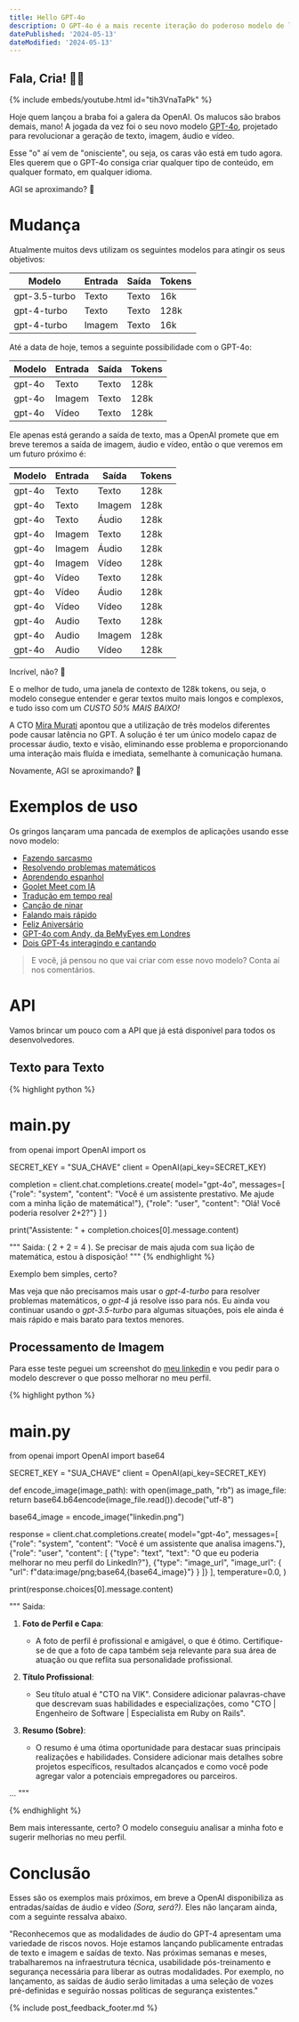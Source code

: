 ```yaml
---
title: Hello GPT-4o
description: O GPT-4o é a mais recente iteração do poderoso modelo de linguagem da OpenAI, projetado para revolucionar a geração de texto, imagem, áudio e vídeo.
datePublished: '2024-05-13'
dateModified: '2024-05-13'
---
```


## Fala, Cria! 👊🏽

{% include embeds/youtube.html id="tih3VnaTaPk" %}

Hoje quem lançou a braba foi a galera da OpenAI. Os malucos são brabos demais, mano! A jogada da vez foi o seu novo modelo [GPT-4o](https://openai.com/index/hello-gpt-4o/), projetado para revolucionar a geração de texto, imagem, áudio e vídeo.

Esse "o" aí vem de "onisciente", ou seja, os caras vão está em tudo agora. Eles querem que o GPT-4o consiga criar qualquer tipo de conteúdo, em qualquer formato, em qualquer idioma.

AGI se aproximando? 🤔

# Mudança

Atualmente muitos devs utilizam os seguintes modelos para atingir os seus objetivos:

| Modelo        | Entrada | Saída | Tokens |
| ------------- | ------- | ----- | ------ |
| gpt-3.5-turbo | Texto   | Texto | 16k    |
| gpt-4-turbo   | Texto   | Texto | 128k   |
| gpt-4-turbo   | Imagem  | Texto | 16k    |

Até a data de hoje, temos a seguinte possibilidade com o GPT-4o:

| Modelo | Entrada | Saída | Tokens |
| ------ | ------- | ----- | ------ |
| gpt-4o | Texto   | Texto | 128k   |
| gpt-4o | Imagem  | Texto | 128k   |
| gpt-4o | Vídeo   | Texto | 128k   |

Ele apenas está gerando a saída de texto, mas a OpenAI promete que em breve teremos a saída de imagem, áudio e vídeo, então o que veremos em um futuro próximo é:

| Modelo | Entrada | Saída  | Tokens |
| ------ | ------- | ------ | ------ |
| gpt-4o | Texto   | Texto  | 128k   |
| gpt-4o | Texto   | Imagem | 128k   |
| gpt-4o | Texto   | Áudio  | 128k   |
| gpt-4o | Imagem  | Texto  | 128k   |
| gpt-4o | Imagem  | Áudio  | 128k   |
| gpt-4o | Imagem  | Vídeo  | 128k   |
| gpt-4o | Vídeo   | Texto  | 128k   |
| gpt-4o | Vídeo   | Áudio  | 128k   |
| gpt-4o | Vídeo   | Vídeo  | 128k   |
| gpt-4o | Audio   | Texto  | 128k   |
| gpt-4o | Audio   | Imagem | 128k   |
| gpt-4o | Audio   | Vídeo  | 128k   |

Incrível, não? 🤯

E o melhor de tudo, uma janela de contexto de 128k tokens, ou seja, o modelo consegue entender e gerar textos muito mais longos e complexos, e tudo isso com um _CUSTO 50% MAIS BAIXO!_

A CTO [Mira Murati](https://twitter.com/miramurati) apontou que a utilização de três modelos diferentes pode causar latência no GPT. A solução é ter um único modelo capaz de processar áudio, texto e visão, eliminando esse problema e proporcionando uma interação mais fluída e imediata, semelhante à comunicação humana.

Novamente, AGI se aproximando? 🤔

# Exemplos de uso

Os gringos lançaram uma pancada de exemplos de aplicações usando esse novo modelo:

- [Fazendo sarcasmo](https://vimeo.com/945587393)
- [Resolvendo problemas matemáticos](https://vimeo.com/945587328)
- [Aprendendo espanhol](https://vimeo.com/945587424)
- [Goolet Meet com IA](https://vimeo.com/945587401)
- [Tradução em tempo real](https://vimeo.com/945587808)
- [Canção de ninar](https://vimeo.com/945587944)
- [Falando mais rápido](https://vimeo.com/945587927)
- [Feliz Aniversário](https://vimeo.com/945587911)
- [GPT-4o com Andy, da BeMyEyes em Londres](https://vimeo.com/945587840)
- [Dois GPT-4s interagindo e cantando](https://vimeo.com/945587185)

> E você, já pensou no que vai criar com esse novo modelo? Conta aí nos comentários.

# API

Vamos brincar um pouco com a API que já está disponível para todos os desenvolvedores.

## Texto para Texto

{% highlight python %}

# main.py

from openai import OpenAI
import os

SECRET_KEY = "SUA_CHAVE"
client = OpenAI(api_key=SECRET_KEY)

completion = client.chat.completions.create(
model="gpt-4o",
messages=[
{"role": "system", "content": "Você é um assistente prestativo. Me ajude com a minha lição de matemática!"},
{"role": "user", "content": "Olá! Você poderia resolver 2+2?"}
]
)

print("Assistente: " + completion.choices[0].message.content)

"""
Saida:
( 2 + 2 = 4 ). Se precisar de mais ajuda com sua lição de matemática, estou à disposição!
"""
{% endhighlight %}

Exemplo bem simples, certo?

Mas veja que não precisamos mais usar o _gpt-4-turbo_ para resolver problemas matemáticos, o _gpt-4_ já resolve isso para nós. Eu ainda vou continuar usando o _gpt-3.5-turbo_ para algumas situações, pois ele ainda é mais rápido e mais barato para textos menores.

## Processamento de Imagem

Para esse teste peguei um screenshot do [meu linkedin](https://www.linkedin.com/in/alancriaxyz/) e vou pedir para o modelo descrever o que posso melhorar no meu perfil.

{% highlight python %}

# main.py

from openai import OpenAI
import base64

SECRET_KEY = "SUA_CHAVE"
client = OpenAI(api_key=SECRET_KEY)

def encode_image(image_path):
with open(image_path, "rb") as image_file:
return base64.b64encode(image_file.read()).decode("utf-8")

base64_image = encode_image("linkedin.png")

response = client.chat.completions.create(
model="gpt-4o",
messages=[
{"role": "system", "content": "Você é um assistente que analisa imagens."},
{"role": "user", "content": [
{"type": "text", "text": "O que eu poderia melhorar no meu perfil do LinkedIn?"},
{"type": "image_url", "image_url": {
"url": f"data:image/png;base64,{base64_image}"}
}
]}
],
temperature=0.0,
)

print(response.choices[0].message.content)

"""
Saida:

1. **Foto de Perfil e Capa**:

   - A foto de perfil é profissional e amigável, o que é ótimo. Certifique-se de que a foto de capa também seja relevante para sua área de atuação ou que reflita sua personalidade profissional.

2. **Título Profissional**:

   - Seu título atual é "CTO na VIK". Considere adicionar palavras-chave que descrevam suas habilidades e especializações, como "CTO | Engenheiro de Software | Especialista em Ruby on Rails".

3. **Resumo (Sobre)**:
   - O resumo é uma ótima oportunidade para destacar suas principais realizações e habilidades. Considere adicionar mais detalhes sobre projetos específicos, resultados alcançados e como você pode agregar valor a potenciais empregadores ou parceiros.

...
"""

{% endhighlight %}

Bem mais interessante, certo? O modelo conseguiu analisar a minha foto e sugerir melhorias no meu perfil.

# Conclusão

Esses são os exemplos mais próximos, em breve a OpenAI disponibiliza as entradas/saídas de áudio e vídeo _(Sora, será?)_. Eles não lançaram ainda, com a seguinte ressalva abaixo.

"Reconhecemos que as modalidades de áudio do GPT-4 apresentam uma variedade de riscos novos. Hoje estamos lançando publicamente entradas de texto e imagem e saídas de texto. Nas próximas semanas e meses, trabalharemos na infraestrutura técnica, usabilidade pós-treinamento e segurança necessária para liberar as outras modalidades. Por exemplo, no lançamento, as saídas de áudio serão limitadas a uma seleção de vozes pré-definidas e seguirão nossas políticas de segurança existentes."

{% include post_feedback_footer.md %}
